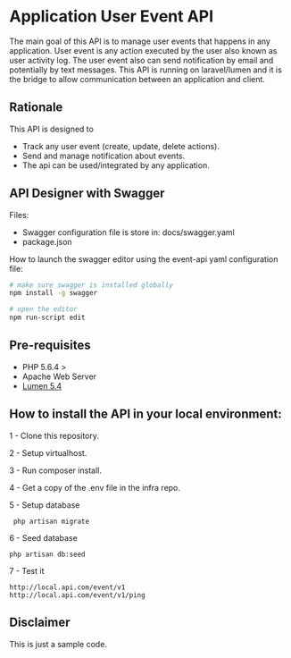 # Application User Event API
The main goal of this API is to manage user events that happens in any application. User event is any action executed by the user also known as user activity log. The user event also can send notification by email and potentially by text messages. This API is running on laravel/lumen and it is the bridge to allow communication between an application and client.

## Rationale
This API is designed to
- Track any user event (create, update, delete actions).
- Send and manage notification about events.
- The api can be used/integrated by any application.

## API Designer with Swagger
Files:
- Swagger configuration file is store in: docs/swagger.yaml
- package.json

How to launch the swagger editor using the event-api yaml configuration file:
```bash
# make sure swagger is installed globally
npm install -g swagger

# open the editor
npm run-script edit
```

## Pre-requisites

- PHP 5.6.4 >
- Apache Web Server
- [Lumen 5.4](https://lumen.laravel.com/docs/5.4)



## How to install the API in your local environment:

1 - Clone this repository.

2 - Setup virtualhost.

3 - Run composer install.

4 - Get a copy of the .env file in the infra repo.

5 - Setup database
```
 php artisan migrate
```

6 - Seed database
```
php artisan db:seed
```

7 - Test it
```
http://local.api.com/event/v1
http://local.api.com/event/v1/ping
```


## Disclaimer
This is just a sample code.
